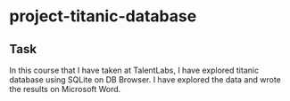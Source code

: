 # project-titanic-database

## Task
In this course that I have taken at TalentLabs, I have explored titanic database using SQLite on DB Browser. I have explored the data and wrote the results on Microsoft Word. 
